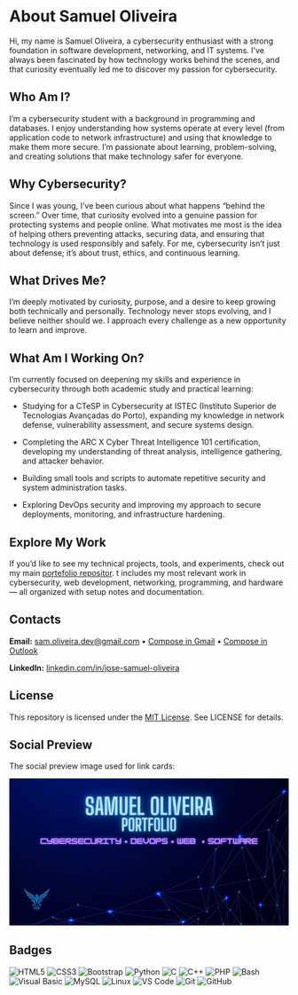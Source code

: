 # About Samuel Oliveira

Hi,  my name is Samuel Oliveira, a cybersecurity enthusiast with a strong foundation in software development, networking, and IT systems. I’ve always been fascinated by how technology works behind the scenes, and that curiosity eventually led me to discover my passion for cybersecurity.

## Who Am I?

I’m a cybersecurity student with a background in programming and databases. I enjoy understanding how systems operate at every level (from application code to network infrastructure) and using that knowledge to make them more secure. I’m passionate about learning, problem-solving, and creating solutions that make technology safer for everyone.

## Why Cybersecurity?

Since I was young, I’ve been curious about what happens “behind the screen.” Over time, that curiosity evolved into a genuine passion for protecting systems and people online.
What motivates me most is the idea of helping others preventing attacks, securing data, and ensuring that technology is used responsibly and safely. For me, cybersecurity isn’t just about defense; it’s about trust, ethics, and continuous learning.

## What Drives Me?

I’m deeply motivated by curiosity, purpose, and a desire to keep growing both technically and personally. Technology never stops evolving, and I believe neither should we. I approach every challenge as a new opportunity to learn and improve.

## What Am I Working On?

I’m currently focused on deepening my skills and experience in cybersecurity through both academic study and practical learning:

- Studying for a CTeSP in Cybersecurity at ISTEC (Instituto Superior de Tecnologias Avançadas do Porto), expanding my knowledge in network defense, vulnerability assessment, and secure systems design.

- Completing the ARC X Cyber Threat Intelligence 101 certification, developing my understanding of threat analysis, intelligence gathering, and attacker behavior.

- Building small tools and scripts to automate repetitive security and system administration tasks.

- Exploring DevOps security and improving my approach to secure deployments, monitoring, and infrastructure hardening.

## Explore My Work

If you’d like to see my technical projects, tools, and experiments, check out my main [portefolio repositor](https://github.com/Sam-Ciber-Dev/samuel-oliveira-portfolio). t includes my most relevant work in cybersecurity, web development, networking, programming, and hardware — all organized with setup notes and documentation.

## Contacts

**Email:** sam.oliveira.dev@gmail.com • [Compose in Gmail](https://mail.google.com/mail/?view=cm&fs=1&to=sam.oliveira.dev@gmail.com&su=Portfolio%20inquiry&body=Hi%20Samuel%2C%0A) • [Compose in Outlook](https://outlook.live.com/owa/?path=/mail/action/compose&to=sam.oliveira.dev@gmail.com&subject=Portfolio%20inquiry&body=Hi%20Samuel%2C%0A)  

**LinkedIn:** [linkedin.com/in/jose-samuel-oliveira](https://www.linkedin.com/in/jose-samuel-oliveira)

## License

This repository is licensed under the [MIT License](LICENSE). See LICENSE for details.

## Social Preview
The social preview image used for link cards:

<img src="assets/social-preview.png" alt="Samuel Oliveira Portfolio — Cybersecurity, DevOps, Web, Software" width="640">

## Badges

![HTML5](https://img.shields.io/badge/HTML5-E34F26?style=for-the-badge&logo=html5&logoColor=white)
![CSS3](https://img.shields.io/badge/CSS3-1572B6?style=for-the-badge&logo=css3&logoColor=white)
![Bootstrap](https://img.shields.io/badge/Bootstrap-563D7C?style=for-the-badge&logo=bootstrap&logoColor=white)
![Python](https://img.shields.io/badge/Python-3776AB?style=for-the-badge&logo=python&logoColor=white)
![C](https://img.shields.io/badge/C-00599C?style=for-the-badge&logo=c&logoColor=white)
![C++](https://img.shields.io/badge/C++-00599C?style=for-the-badge&logo=c%2B%2B&logoColor=white)
![PHP](https://img.shields.io/badge/PHP-777BB4?style=for-the-badge&logo=php&logoColor=white)
![Bash](https://img.shields.io/badge/Bash-4EAA25?style=for-the-badge&logo=gnu-bash&logoColor=white)
![Visual Basic](https://img.shields.io/badge/Visual%20Basic-512BD4?style=for-the-badge&logo=.net&logoColor=white)
![MySQL](https://img.shields.io/badge/MySQL-4479A1?style=for-the-badge&logo=mysql&logoColor=white)
![Linux](https://img.shields.io/badge/Linux-FCC624?style=for-the-badge&logo=linux&logoColor=black)
![VS Code](https://img.shields.io/badge/VS%20Code-0078D4?style=for-the-badge&logo=visual%20studio%20code&logoColor=white)
![Git](https://img.shields.io/badge/Git-F05032?style=for-the-badge&logo=git&logoColor=white)
![GitHub](https://img.shields.io/badge/GitHub-181717?style=for-the-badge&logo=github&logoColor=white)
